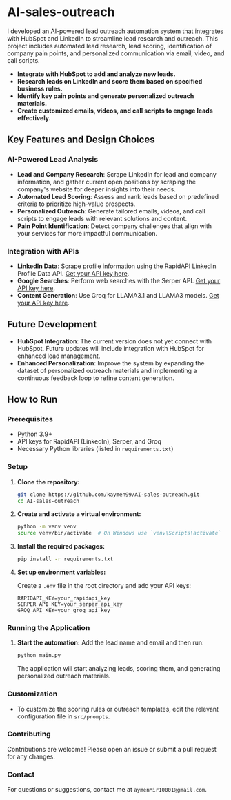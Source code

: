 # AI-sales-outreach

I developed an AI-powered lead outreach automation system that integrates with HubSpot and LinkedIn to streamline lead research and outreach. This project includes automated lead research, lead scoring, identification of company pain points, and personalized communication via email, video, and call scripts.

- **Integrate with HubSpot to add and analyze new leads.**
- **Research leads on LinkedIn and score them based on specified business rules.**
- **Identify key pain points and generate personalized outreach materials.**
- **Create customized emails, videos, and call scripts to engage leads effectively.**

## Key Features and Design Choices

### **AI-Powered Lead Analysis**

- **Lead and Company Research**: Scrape LinkedIn for lead and company information, and gather current open positions by scraping the company's website for deeper insights into their needs.
- **Automated Lead Scoring**: Assess and rank leads based on predefined criteria to prioritize high-value prospects.
- **Personalized Outreach**: Generate tailored emails, videos, and call scripts to engage leads with relevant solutions and content.
- **Pain Point Identification**: Detect company challenges that align with your services for more impactful communication.

### **Integration with APIs**

- **LinkedIn Data**: Scrape profile information using the RapidAPI LinkedIn Profile Data API. [Get your API key here](https://rapidapi.com/freshdata-freshdata-default/api/fresh-linkedin-profile-data).
- **Google Searches**: Perform web searches with the Serper API. [Get your API key here](https://serper.dev).
- **Content Generation**: Use Groq for LLAMA3.1 and LLAMA3 models. [Get your API key here](https://groq.com).

## Future Development

- **HubSpot Integration**: The current version does not yet connect with HubSpot. Future updates will include integration with HubSpot for enhanced lead management.
- **Enhanced Personalization**: Improve the system by expanding the dataset of personalized outreach materials and implementing a continuous feedback loop to refine content generation.

## How to Run

### Prerequisites

- Python 3.9+
- API keys for RapidAPI (LinkedIn), Serper, and Groq
- Necessary Python libraries (listed in `requirements.txt`)

### Setup

1. **Clone the repository:**

   ```sh
   git clone https://github.com/kaymen99/AI-sales-outreach.git
   cd AI-sales-outreach
   ```

2. **Create and activate a virtual environment:**

   ```sh
   python -m venv venv
   source venv/bin/activate  # On Windows use `venv\Scripts\activate`
   ```

3. **Install the required packages:**

   ```sh
   pip install -r requirements.txt
   ```

4. **Set up environment variables:**

   Create a `.env` file in the root directory and add your API keys:

   ```env
   RAPIDAPI_KEY=your_rapidapi_key
   SERPER_API_KEY=your_serper_api_key
   GROQ_API_KEY=your_groq_api_key
   ```

### Running the Application

1. **Start the automation:** Add the lead name and email and then run:

   ```sh
   python main.py
   ```

   The application will start analyzing leads, scoring them, and generating personalized outreach materials.

### Customization

* To customize the scoring rules or outreach templates, edit the relevant configuration file in `src/prompts`.

### Contributing

Contributions are welcome! Please open an issue or submit a pull request for any changes.

### Contact

For questions or suggestions, contact me at `aymenMir10001@gmail.com`.